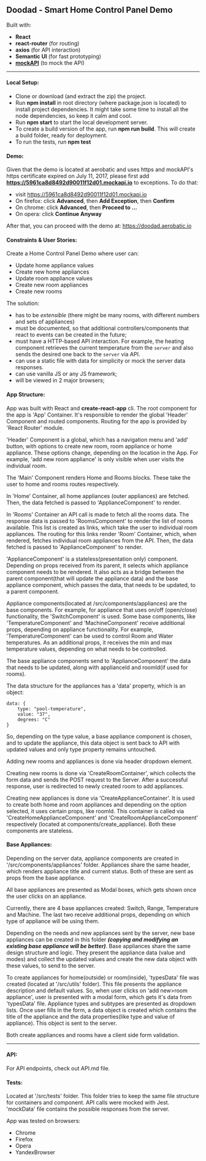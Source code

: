 **Doodad - Smart Home Control Panel Demo**
----------

Built with:

 - **React**
 - **react-router** (for routing)
 - **axios** (for API interaction)
 - **Semantic UI** (for fast prototyping)
 - **[mockAPI](http://www.mockapi.io)** (to mock the API)

----------

#### Local Setup:

 - Clone or download (and extract the zip) the project.
 - Run **npm install** in root directory (where package.json is located) to install project dependencies. It might take some time to install all the node dependencies, so keep it calm and cool.
 - Run **npm start** to start the local development server.
 - To create a build version of the app, run **npm run build**. This will create a build folder, ready for deployment.
 - To run the tests, run **npm test**

#### Demo:

Given that the demo is located at aerobatic and uses https and mockAPI's https certificate expired on July 11, 2017, please first add **https://5961ca8d8492d90011f12d01.mockapi.io** to exceptions. To do that:

 - visit https://5961ca8d8492d90011f12d01.mockapi.io
 - On firefox: click **Advanced**, then **Add Exception**, then **Confirm**
 - On chrome: click **Advanced**, then **Proceed to ...** 
 - On opera: click **Continue Anyway**

 After that, you can proceed with the demo at: https://doodad.aerobatic.io 
 

#### Constraints & User Stories:

 Create a Home Control Panel Demo where user can:

 - Update home appliance values
 - Create new home appliances
 - Update room appliance values
 - Create new room appliances
 - Create new rooms 

The solution:

 - has to be *extensible* (there might be many rooms, with different numbers and sets of appliances)
 - must be documented, so that additional controllers/components that react to events can be created in the future;
 - must have a HTTP-based API interaction. For example, the heating component retrieves the current temperature from the `server` and also sends the desired one back to the `server` via API.
 - can use a static file with data for simplicity or mock the server data responses. 
 - can use vanilla JS or any JS framework;
 - will be viewed in 2 major browsers;

#### App Structure:

App was built with React and **create-react-app** cli. The root component for the app is 'App' Container. It's responsible to render the global 'Header' Component and routed components. Routing for the app is provided by 'React Router' module. 

'Header' Component is a global, which has a navigation menu and 'add' button, with options to create new room, room appliance or home appliance. These options change, depending on the location in the App. For example, 'add new room appliance' is only visible when user visits the individual room.

The 'Main' Component renders Home and Rooms blocks. These take the user to home and rooms routes respectively. 

In 'Home' Container, all home appliances (outer appliances) are fetched. Then, the data fetched is passed to 'ApplianceComponent' to render. 

In 'Rooms' Container an API call is made to fetch all the rooms data. The response data is passed to 'RoomsComponent' to render the list of rooms available. This list is created as links, which take the user to individual room appliances. The routing for this links render 'Room' Container, which, when rendered, fetches individual room appliances from the API. Then, the data fetched is passed to 'ApplianceComponent' to render.

'ApplianceComponent' is a stateless(presentation only) component. Depending on props received from its parent, it selects which appliance component needs to be rendered. It also acts as a bridge between the parent component(that will update the appliance data) and the base appliance component, which passes the data, that needs to be updated, to a parent component.

Appliance components(located at /src/components/appliances) are the base components. For example, for appliance that uses on/off (open/close) functionality, the 'SwitchComponent' is used. Some base components, like 'TemperatureComponent' and 'MachineComponent' receive additional props, depending on appliance functionality. For example, 'TemperatureComponent' can be used to control Room and Water temperatures. As an additional props, it receives the min and max temperature values, depending on what needs to be controlled.

The base appliance components send to 'ApplianceComponent' the data that needs to be updated, along with applianceId and roomId(if used for rooms).

The data structure for the appliances has a 'data' property, which is an object:

```
data: {
    type: "pool-temperature",
    value: "37",
    degrees: "C"
}
```
So, depending on the type value, a base appliance component is chosen, and to update the appliance, this data object is sent back to API with updated values and only type property remains untouched.

Adding new rooms and appliances is done via header dropdown element.

Creating new rooms is done via 'CreateRoomContainer', which collects the form data and sends the POST request to the Server. After a successful response, user is redirected to newly created room to add appliances.

Creating new appliances is done via 'CreateApplianceContainer'. It is used to create both home and room appliances and depending on the option selected, it uses certain props, like roomId. This container is called via 'CreateHomeApplianceComponent' and 'CreateRoomApplianceComponent' respectively (located at components/create_appliance). Both these components are stateless.

#### Base Appliances:

Depending on the server data, appliance components are created in '/src/components/appliances' folder. Appliances share the same header, which renders appliance title and current status. Both of these are sent as props from the base appliance. 

All base appliances are presented as Modal boxes, which gets shown once the user clicks on an appliance. 

Currently, there are 4 base appliances created: Switch, Range, Temperature and Machine. The last two receive additional props, depending on which type of appliance will be using them.

Depending on the needs and new appliances sent by the server, new base appliances can be created in this folder ***(copying and modifying an existing base appliance will be better)***. Base appliances share the same design structure and logic. They present the appliance data (value and modes) and collect the updated values and create the new data object with these values, to send to the server.

To create appliances for home(outside) or room(inside),  'typesData' file was created (located at '/src/utils' folder). This file presents the appliance description and default values. So, when user clicks on 'add new>room appliance', user is presented with a modal form, which gets it's data from 'typesData' file. Appliance types and subtypes are presented as dropdown lists. Once user fills in the form, a data object is created which contains the title of the appliance and the data properties(like type and value of appliance). This object is sent to the server. 

Both create appliances and rooms have a client side form validation.

----------

#### API:

For API endpoints, check out API.md file.

#### Tests:
Located at '/src/tests' folder. This folder tries to keep the same file structure for containers and component. API calls were mocked with Jest. 'mockData' file contains the possible responses from the server.

App was tested on browsers: 
 - Chrome
 - Firefox
 - Opera
 - YandexBrowser